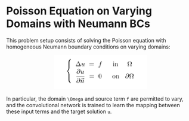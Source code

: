 # Poisson Equation on Varying Domains with Neumann BCs
This problem setup consists of solving the Poisson equation with homogeneous Neumann boundary conditions on varying domains:

<p align="center">
  <img width="250" src="../figures/Neumann_Eq.png" style="margin: auto;">
</p>

In particular, the domain `\Omega` and source term `f` are permitted to vary, and the convolutional network is trained to learn the mapping between these input terms and the target solution `u`.

